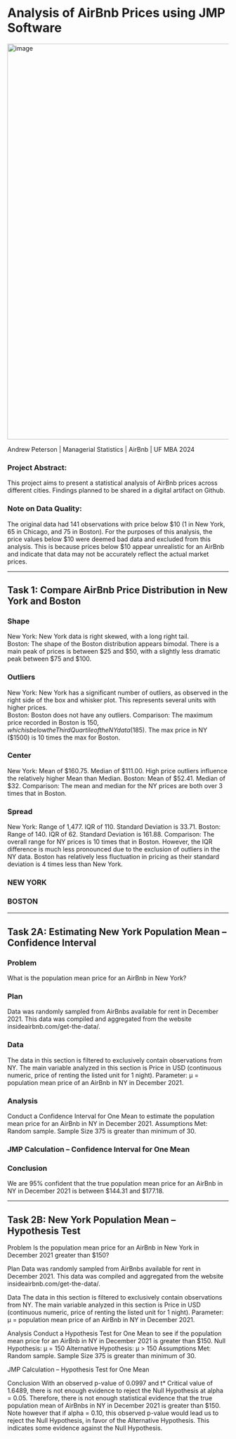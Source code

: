# Analysis of AirBnb Prices using JMP Software

<img width="900" alt="image" src="https://github.com/drewpeterson1/JMPAnalysis-AirBnb/assets/152465987/7f633270-96c2-4b3c-b73e-d9f891f4c69d">

Andrew Peterson | Managerial Statistics | AirBnb | UF MBA 2024

### Project Abstract: 
This project aims to present a statistical analysis of AirBnb prices across different cities. Findings planned to be shared in a digital artifact on Github. 

### Note on Data Quality: 
The original data had 141 observations with price below $10 (1 in New York, 65 in Chicago, and 75 in Boston). For the purposes of this analysis, the price values below $10 were deemed bad data and excluded from this analysis. This is because prices below $10 appear unrealistic for an AirBnb and indicate that data may not be accurately reflect the actual market prices. 

____________________________________________________________________________________________________________________________________________________________________

## Task 1: Compare AirBnb Price Distribution in New York and Boston

### Shape
New York: New York data is right skewed, with a long right tail.  
Boston: The shape of the Boston distribution appears bimodal. There is a main peak of prices is between $25 and $50, with a slightly less dramatic peak between $75 and $100. 

### Outliers
New York: New York has a significant number of outliers, as observed in the right side of the box and whisker plot. This represents several units with higher prices.  
Boston: Boston does not have any outliers. 
Comparison: The maximum price recorded in Boston is $150, which is below the Third Quartile of the NY data ($185). The max price in NY ($1500) is 10 times the max for Boston.

### Center
New York: Mean of $160.75. Median of $111.00. High price outliers influence the relatively higher Mean than Median.
Boston: Mean of $52.41. Median of $32.
Comparison: The mean and median for the NY prices are both over 3 times that in Boston.  

### Spread
New York: Range of 1,477. IQR of 110. Standard Deviation is 33.71.
Boston: Range of 140. IQR of 62. Standard Deviation is 161.88.
Comparison: The overall range for NY prices is 10 times that in Boston. However, the IQR difference is much less pronounced due to the exclusion of outliers in the NY data. Boston has relatively less fluctuation in pricing as their standard deviation is 4 times less than New York.

### NEW YORK
 
### BOSTON
 
____________________________________________________________________________________________________________________________________________________________________

## Task 2A: Estimating New York Population Mean – Confidence Interval

### Problem
What is the population mean price for an AirBnb in New York?

### Plan
Data was randomly sampled from AirBnbs available for rent in December 2021. This data was compiled and aggregated from the website insideairbnb.com/get-the-data/. 

### Data
The data in this section is filtered to exclusively contain observations from NY. The main variable analyzed in this section is Price in USD (continuous numeric, price of renting the listed unit for 1 night). Parameter: μ = population mean price of an AirBnb in NY in December 2021.

### Analysis
Conduct a Confidence Interval for One Mean to estimate the population mean price for an AirBnb in NY in December 2021. 
Assumptions Met: Random sample. Sample Size 375 is greater than minimum of 30.

### JMP Calculation – Confidence Interval for One Mean 
  

### Conclusion
We are 95% confident that the true population mean price for an AirBnb in NY in December 2021 is between $144.31 and $177.18.

____________________________________________________________________________________________________________________________________________________________________

## Task 2B: New York Population Mean – Hypothesis Test

Problem
Is the population mean price for an AirBnb in New York in December 2021 greater than $150?

Plan
Data was randomly sampled from AirBnbs available for rent in December 2021. This data was compiled and aggregated from the website insideairbnb.com/get-the-data/. 

Data
The data in this section is filtered to exclusively contain observations from NY. The main variable analyzed in this section is Price in USD (continuous numeric, price of renting the listed unit for 1 night). Parameter: μ = population mean price of an AirBnb in NY in December 2021.

Analysis
Conduct a Hypothesis Test for One Mean to see if the population mean price for an AirBnb in NY in December 2021 is greater than $150. 
Null Hypothesis: μ = 150
Alternative Hypothesis: μ > 150
Assumptions Met: Random sample. Sample Size 375 is greater than minimum of 30.

JMP Calculation – Hypothesis Test for One Mean 
 

Conclusion
With an observed p-value of 0.0997 and t* Critical value of 1.6489, there is not enough evidence to reject the Null Hypothesis at alpha = 0.05. Therefore, there is not enough statistical evidence that the true population mean of AirBnbs in NY in December 2021 is greater than $150. Note however that if alpha = 0.10, this observed p-value would lead us to reject the Null Hypothesis, in favor of the Alternative Hypothesis. This indicates some evidence against the Null Hypothesis.
